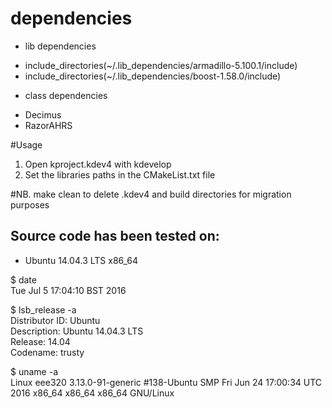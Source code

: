 
# dependencies


* lib dependencies  
- include_directories(~/.lib_dependencies/armadillo-5.100.1/include)  
- include_directories(~/.lib_dependencies/boost-1.58.0/include)  

* class dependencies
- Decimus  
- RazorAHRS  



#Usage

1. Open kproject.kdev4 with kdevelop
2. Set the libraries paths in the CMakeList.txt file


#NB.
make clean to delete .kdev4 and build directories for migration purposes


Source code has been tested on:
--

* 	Ubuntu 14.04.3 LTS x86_64

  $ date  
  Tue Jul  5 17:04:10 BST 2016  

  $ lsb_release -a  
  Distributor ID:	Ubuntu  
  Description:	Ubuntu 14.04.3 LTS  
  Release:	14.04  
  Codename:	trusty  

  $  uname -a  
  Linux eee320 3.13.0-91-generic #138-Ubuntu SMP Fri Jun 24 17:00:34 UTC 2016 x86_64 x86_64 x86_64 GNU/Linux  

